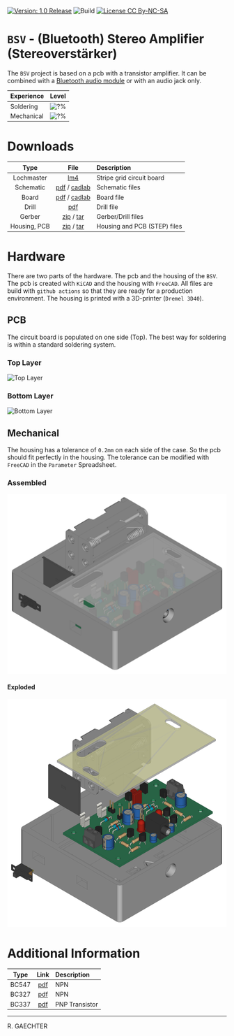 [![Version: 1.0 Release](https://img.shields.io/badge/Version-1.0%20Release-green.svg)](https://github.com/0x007e/bsv) ![Build](https://github.com/0x007e/bsv/actions/workflows/build.yml/badge.svg?branch=main) [![License CC By-NC-SA](https://img.shields.io/badge/Hardware-CC--BY--NC--SA--4.0-lightgrey)](https://creativecommons.org/licenses/by-nc-sa/4.0/legalcode)

# `BSV` - (Bluetooth) Stereo Amplifier (Stereoverstärker)

The `BSV` project is based on a pcb with a transistor amplifier. It can be combined with a [Bluetooth audio module](https://eu.robotshop.com/de/products/bluetooth-50-audio-receiver-board) or with an audio jack only.

| Experience | Level |
|:------------|:-----:|
| Soldering   | ![?%](https://progress-bar.xyz/40?progress_color=00ff00&suffix=%20Low&width=120) |
| Mechanical  | ![?%](https://progress-bar.xyz/40?progress_color=0000ff&suffix=%20Low&width=120) |

# Downloads

| Type      | File               | Description              |
|:---------:|:------------------:|:-------------------------|
| Lochmaster | [lm4](https://github.com/0x007E/bsv/raw/refs/heads/main/BSV.LM4) | Stripe grid circuit board | 
| Schematic | [pdf](https://github.com/0x007E/bsv/releases/latest/download/schematic.pdf) / [cadlab](https://cadlab.io/project/28570/main/files)     | Schematic files          |
| Board     | [pdf](https://github.com/0x007E/bsv/releases/latest/download/pcb.pdf) / [cadlab](https://cadlab.io/project/28570/main/files)     | Board file               |
| Drill     | [pdf](https://github.com/0x007E/bsv/releases/latest/download/drill.pdf) | Drill file               |
| Gerber    | [zip](https://github.com/0x007E/bsv/releases/latest/download/kicad.zip) / [tar](https://github.com/0x007E/bsv/releases/latest/download/kicad.tar.gz)                | Gerber/Drill files       |
| Housing, PCB | [zip](https://github.com/0x007E/bsv/releases/latest/download/freecad.zip) / [tar](https://github.com/0x007E/bsv/releases/latest/download/freecad.tar.gz) | Housing and PCB (STEP) files     |

# Hardware

There are two parts of the hardware. The pcb and the housing of the `BSV`. The pcb is created with `KiCAD` and the housing with `FreeCAD`. All files are build with `github actions` so that they are ready for a production environment. The housing is printed with a 3D-printer (`Dremel 3D40`).

## PCB

The circuit board is populated on one side (Top). The best way for soldering is within a standard soldering system.

### Top Layer

![Top Layer](https://github.com/0x007E/bsv/releases/latest/download/top.kicad.png)

### Bottom Layer

![Bottom Layer](https://github.com/0x007E/bsv/releases/latest/download/bottom.kicad.png)

## Mechanical

The housing has a tolerance of `0.2mm` on each side of the case. So the pcb should fit perfectly in the housing. The tolerance can be modified with `FreeCAD` in the `Parameter` Spreadsheet.

### Assembled

![Assembled](./images/assembled.png)

#### Exploded

![Exploded](./images/explosion.png)

# Additional Information

| Type       | Link               | Description              |
|:----------:|:------------------:|:-------------------------|
| BC547 | [pdf](https://www.sparkfun.com/datasheets/Components/BC546.pdf) | NPN 
| BC327 | [pdf](https://www.onsemi.com/pdf/datasheet/bc327-d.pdf) | NPN 
| BC337 | [pdf](https://www.onsemi.cn/download/data-sheet/pdf/bc337-fsc-d.pdf) | PNP Transistor |

---

R. GAECHTER
